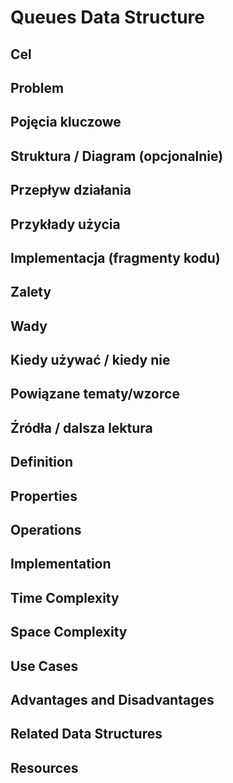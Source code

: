 # Queues Data Structure

## Cel

## Problem

## Pojęcia kluczowe

## Struktura / Diagram (opcjonalnie)

## Przepływ działania

## Przykłady użycia

## Implementacja (fragmenty kodu)

## Zalety

## Wady

## Kiedy używać / kiedy nie

## Powiązane tematy/wzorce

## Źródła / dalsza lektura


## Definition

## Properties

## Operations

## Implementation

## Time Complexity

## Space Complexity

## Use Cases

## Advantages and Disadvantages

## Related Data Structures

## Resources
